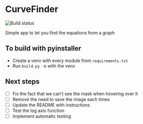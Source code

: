 # CurveFinder

![Build status](https://github.com/BrunoB81HK/CurveFinder/actions/workflows/build_and_release.yml/badge.svg)

Simple app to let you find the equations from a graph

## To build with pyinstaller

- Create a venv with every module from `requirements.txt`
- Run `build.py -b` with the venv

## Next steps
- [ ] Fix the fact that we can't see the mask when hovering over it
- [ ] Remove the need to save the image each times
- [ ] Update the README with instructions
- [ ] Test the log axis function
- [ ] Implement automatic testing
